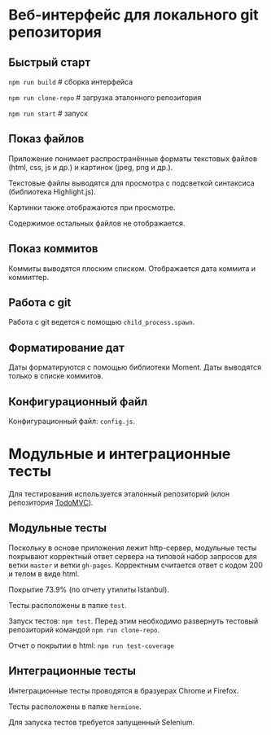 Веб-интерфейс для локального git репозитория
============================================

Быстрый старт
-------------

`npm run build` # сборка интерфейса

`npm run clone-repo` # загрузка эталонного репозитория

`npm run start` # запуск

Показ файлов
------------

Приложение понимает распространённые форматы текстовых файлов (html, css, js и др.) и картинок (jpeg, png и др.).

Текстовые файлы выводятся для просмотра с подсветкой синтаксиса (библиотека Highlight.js).

Картинки также отображаются при просмотре.

Содержимое остальных файлов не отображается.

Показ коммитов
--------------

Коммиты выводятся плоским списком. Отображается дата коммита и коммиттер.

Работа с git
------------

Работа с git ведется с помощью `child_process.spawn`.

Форматирование дат
------------------

Даты форматируются с помощью библиотеки Moment. Даты выводятся только в списке коммитов.

Конфигурационный файл
---------------------

Конфигурационный файл: `config.js`.

Модульные и интеграционные тесты
================================

Для тестирования используется эталонный репозиторий (клон репозитория [TodoMVC](https://github.com/tastejs/todomvc)).

Модульные тесты
---------------

Поскольку в основе приложения лежит http-сервер, модульные тесты покрывают корректный ответ сервера на типовой набор запросов для ветки `master` и ветки  `gh-pages`. Корректным считается ответ с кодом 200 и телом в виде html.

Покрытие 73.9% (по отчету утилиты Istanbul).

Тесты расположены в папке `test`.

Запуск тестов: `npm test`. Перед этим необходимо развернуть тестовый репозиторий командой `npm run clone-repo`.

Отчет о покрытии в html: `npm run test-coverage`

Интеграционные тесты
--------------------

Интеграционные тесты проводятся в бразуерах Chrome и Firefox.

Тесты расположены в папке `hermione`.

Для запуска тестов требуется запущенный Selenium.
